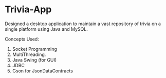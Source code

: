 # Trivia-App
Designed a desktop application to maintain a vast repository of trivia on a single platform using Java and MySQL.

Concepts Used:
1. Socket Programming
2. MultiThreading.
3. Java Swing (for GUI)
4. JDBC 
5. Gson for JsonDataContracts
